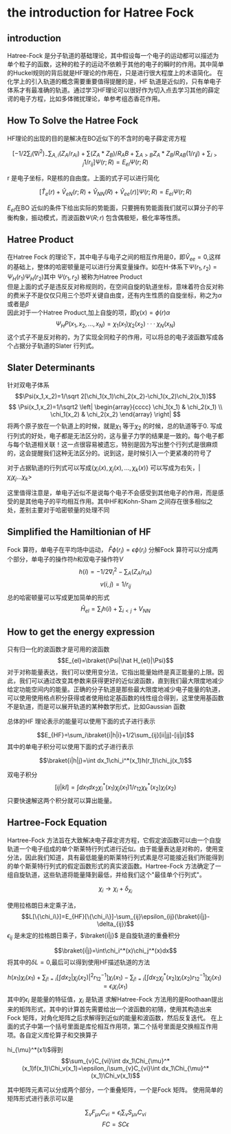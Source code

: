 # the introduction for Hatree Fock
## introduction
Hatree-Fock 是分子轨道的基础理论，其中假设每一个电子的运动都可以描述为单个粒子的函数，这种的粒子的运动不依赖于其他的电子的瞬时的作用。其中简单的Huckel规则的背后就是HF理论的作用在，只是进行很大程度上的术语简化。
在化学上的引入轨道的概念需要重要值得提醒的是，HF 轨道是近似的，只有单电子体系才有最准确的轨道。通过学习HF理论可以很好作为切入点去学习其他的薛定谔的电子方程，比如多体微扰理论，单参考组态香花作用。

## How To Solve the Hatree Fock
HF理论的出现的目的是解决在BO近似下的不含时的电子薛定谔方程 

$$[-1/2\sum_i(\nabla i^2)_-\sum_{A,i}(Z_A/r_{Ai})+\sum(Z_A*Z_B)/R_AB+\sum_{A>B}Z_A*Z_B/R_{AB}(1/r_ij)+\sum_{i>j}1/r_{ij}]\Psi(r;R)=E_{el}\Psi(r;R)$$

r 是电子坐标，R是核的自由度。上面的式子可以进行简化 

$$[\hat T_e(r)+\hat V_{eN}(r;R)+\hat V_{NN}(R)+\hat V_{ee}(r)]\Psi(r;R)=E_{el}\Psi(r;R)$$

$E_{el}$在BO 近似的条件下给出实际的势能面，只要拥有势能面我们就可以算分子的平衡构象，振动模式，而波函数$\Psi(R;r)$ 包含偶极矩，极化率等性质。
## Hatree Product
在Hatree Fock 的理论下，其中电子与电子之间的相互作用是0，即$\hat V_{ee}=0$,这样的基础上，整体的哈密顿量是可以进行分离变量操作。如在H-体系下$\Psi(r_1,r_2)=\Psi_H(r_1)\Psi_H(r_2)$其中 $\Psi(r_1,r_2)$ 被称为Hatree Product  
但是上面的式子是违反反对称规则的，在空间自旋的轨道坐标，意味着符合反对称的费米子不是仅仅只用三个恐吓关键自由度，还有内生性质的自旋坐标，称之为$\alpha$或者是$\beta$  
因此对于一个Hatree Product,加上自旋的项，即$\chi(x)=\phi(r)\alpha$
$$\Psi_HP(x_1,x_2,...,x_N)=\chi_1(x_1)\chi_2(x_2)···\chi_N(x_N)$$
这个式子不是反对称的，为了实现全同粒子的作用，可以将总的电子波函数写成各个占据分子轨道的Slater 行列式。
## Slater Determinants
针对双电子体系
$$\Psi(x_1,x_2)=1/\sqrt 2[\chi_1(x_1)\chi_2(x_2)-\chi_1(x_2)\chi_2(x_1)]$$
$$ \Psi(x_1,x_2)=1/\sqrt2
\left|
\begin{array}{cccc} 
    \chi_1(x_1)  &  \chi_2(x_1) \\ 
    \chi_1(x_2)  &  \chi_2(x_2)   
\end{array}
\right| 
$$
将两个原子放在一个轨道上的时候，就是$\chi_1$ 等于$\chi_2$ 的时候，总的轨道等于0. 
写成行列式的好处，电子都是无法区分的，这与量子力学的结果是一致的。每个电子都与每个轨道相关联！这一点很容易被遗忘，特别是因为写出整个行列式是很麻烦的，这会提醒我们这种无法区分的。说到这，是时候引入一个更紧凑的符号了

对于占据轨道的行列式可以写成$\{\chi_i(x),\chi_j(x),...,\chi_k(x) \}$ 可以写成为右矢，$|\chi_i\chi_j...\chi_k>$ 

这里值得注意是，单电子近似不是说每个电子不会感受到其他电子的作用，而是感受的是其他电子的平均相互作用。其中HF和Kohn-Sham 之间存在很多相似之处，差别主要对于哈密顿量的处理不同

## Simplified the Hamiltionian of HF
Fock 算符，单电子在平均场中运动，
$\hat F\phi(r_i)=\epsilon\phi(r_i)$
分解Fock 算符可以分成两个部分，单电子的操作符$h$和双电子操作符$V$
$$h(i)=-1/2\nabla_i^2-\sum_A(Z_A/r_{iA})$$
$$v(i,j)=1/r_{ij}$$
总的哈密顿量可以写成更加简单的形式
$$\hat H_{el}=\sum_ih(i)+\sum_{i<j}+V_{NN}$$

## How to get the energy expression
只有归一化的波函数才是可用的波函数
$$E_{el}=\braket{\Psi|\hat H_{el}|\Psi}$$
对于对称能量表达，我们可以使用变分法，它指出能量始终是真正能量的上限。因此，我们可以通过改变其参数来获得更好的近似波函数，直到我们最大限度地减少给定功能空间内的能量。正确的分子轨道是那些最大限度地减少电子能量的轨道，可以使用使用格点积分获得或者使用给定基函数的线性组合得到，这里使用基函数不是轨道，而是可以展开轨道的某种数学形式，比如Gaussian 函数

总体的HF 理论表示的能量可以使用下面的式子进行表示

$$E_{HF}=\sum_i\braket{i|h|i}+1/2\sum_{ij}[ii|jj]-[ij|ji]$$
其中的单电子积分可以使用下面的式子进行表示

$$\braket{i|h|j}=\int dx_1\chi_i^*(x_1)h(r_1)\chi_j(x_1)$$

双电子积分
$$[ij|kl]=\int dx_1dx_2\chi_i^*(x_1)\chi_j(x_1) 1/r_{12}\chi_k^*(x_2)\chi_l(x_2)$$
只要快速解这两个积分就可以算出能量。

## Hartree-Fock Equation

Hartree-Fock 方法旨在大致解决电子薛定谔方程，它假定波函数可以由一个自旋轨道一个电子组成的单个斯莱特行列式进行近似。由于能量表达是对称的，使用变分法，因此我们知道，具有最低能量的斯莱特行列式素是尽可能接近我们所能得到的单个斯莱特行列式的假定函数形式的真实波函数。Hartree-Fock 方法确定了一组自旋轨道，这些轨道将能量降到最低，并给我们这个"最佳单个行列式"。

$$\chi_i\rightarrow\chi_i+\delta_{\chi_i}$$

使用拉格朗日未定乘子法，
$$L[\{\chi_i\}]=E_{HF}[\{\chi_i\}]-\sum_{ij}\epsilon_{ij}(\braket{i|j}-\delta_{ij})$$
$\epsilon_{ij}$ 是未定的拉格朗日乘子，$\braket{i|j}$ 是自旋轨道的重叠积分

$$\braket{i|j}=\int\chi_i^*(x)\chi_j^*(x)dx$$
将其中的$\delta L=0$,最后可以得到使用HF描述轨道的方法

$$
h(x_1)\chi_i(x_1)+\sum_{j!=i}[\int dx_2|\chi_j(x_2)|^2r_{12}^{-1}]\chi_i(x_1)-\sum_{j!=i}[\int dx_2\chi_j^*(x_2)\chi_i(x_2)r_{12}^{-1}]\chi_j(x_1)=\epsilon_i\chi_i(x_1)
$$
其中的$\epsilon_i$ 是能量的特征值，$\chi_i$ 是轨道
求解Hatree-Fock 方法用的是Roothaan提出来的矩阵形式，其中的计算首先需要给出一个波函数的初猜，使用其构造出来Fock 矩阵，对角化矩阵之后求解得到近似的能量和波函数，然后反复迭代。
在上面的式子中第一个括号里面是库伦相互作用项，第二个括号里面是交换相互作用项。各自定义库伦算子和交换算子

hi_{\mu}^*(x1)$得到
$$\sum_{v}C_{vi}\int dx_1\Chi_{\mu}^*(x_1)f(x_1)\Chi_v(x_1)=\epsilon_i\sum_{v}C_{vi}\int dx_1\Chi_{\mu}^*(x_1)\Chi_v(x_1)$$

其中矩阵元素可以分成两个部分，一个重叠矩阵，一个是Fock 矩阵。
使用简单的矩阵形式进行表示可以是

$$\sum_{v}F_{\mu v}C_{vi}=\epsilon_i\sum_{v}S_{\mu v}C_{vi}$$
$$FC=SC\epsilon$$